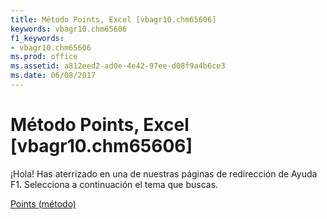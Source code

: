 ```yaml
---
title: Método Points, Excel [vbagr10.chm65606]
keywords: vbagr10.chm65606
f1_keywords:
- vbagr10.chm65606
ms.prod: office
ms.assetid: a812eed2-ad0e-4e42-97ee-d08f9a4b6ce3
ms.date: 06/08/2017
---
```





# Método Points, Excel [vbagr10.chm65606]

¡Hola! Has aterrizado en una de nuestras páginas de redirección de Ayuda F1. Selecciona a continuación el tema que buscas.


 [Points (método)](http://msdn.microsoft.com/library/points-method%28Office.15%29.aspx)



